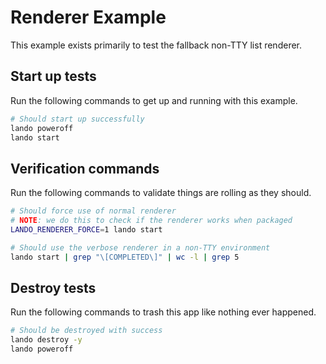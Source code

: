 Renderer Example
================

This example exists primarily to test the fallback non-TTY list renderer.

Start up tests
--------------

Run the following commands to get up and running with this example.

```bash
# Should start up successfully
lando poweroff
lando start
```

Verification commands
---------------------

Run the following commands to validate things are rolling as they should.

```bash
# Should force use of normal renderer
# NOTE: we do this to check if the renderer works when packaged
LANDO_RENDERER_FORCE=1 lando start

# Should use the verbose renderer in a non-TTY environment
lando start | grep "\[COMPLETED\]" | wc -l | grep 5
```

Destroy tests
-------------

Run the following commands to trash this app like nothing ever happened.

```bash
# Should be destroyed with success
lando destroy -y
lando poweroff
```
